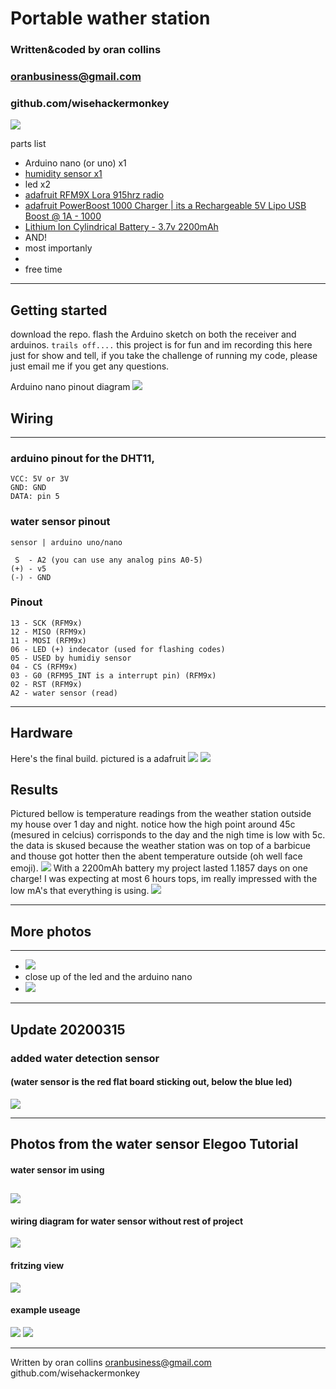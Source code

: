 # Portable wather station

### Written&coded by oran collins
### oranbusiness@gmail.com
### github.com/wisehackermonkey
![](photos/20200309_weather_station_project_box.jpg)

parts list
- Arduino nano (or uno) x1
- [humidity sensor x1](https://www.amazon.com/Temperature-Humidity-Digital-3-3V-5V-Raspberry/dp/B07WT2HJ4F/ref=sr_1_2?keywords=dh11+humidity+sensor&qid=1583824327&sr=8-2)
- led x2
- [adafruit RFM9X Lora 915hrz radio](https://www.adafruit.com/product/3072) 
- [adafruit PowerBoost 1000 Charger | its a Rechargeable 5V Lipo USB Boost @ 1A - 1000](https://www.adafruit.com/product/2465)
- [Lithium Ion Cylindrical Battery - 3.7v 2200mAh](https://www.adafruit.com/product/1781)
-  AND! 
- most importanly
- 
- free time  

----
## Getting started 
download the repo. 
flash the Arduino sketch on both the receiver and arduinos. 
`trails off....` this  project is for fun and im recording this here just for show and tell, if you take the challenge of running my code, please just email me if you get any questions.

<!-- - read from humidity sensor > save to sd card -->
<!-- 
Setting up adafruit feather [not no longer used in project!]
(add to arduino's package manager)
https://adafruit.github.io/arduino-board-index/package_adafruit_index.json -->

<!-- 
how to use sd card with adafruit adalogger
https://learn.adafruit.com/adafruit-feather-m0-adalogger/using-the-sd-card?embeds=allow -->

Arduino nano pinout diagram
![](photos/arduino_nano_pinout_diagram.png)
## Wiring
----------------------------
### arduino pinout for the DHT11,

```
VCC: 5V or 3V
GND: GND
DATA: pin 5
```
 

### water sensor pinout
```
sensor | arduino uno/nano

 S  - A2 (you can use any analog pins A0-5)
(+) - v5
(-) - GND
```
 

### Pinout
```
13 - SCK (RFM9x)
12 - MISO (RFM9x)
11 - MOSI (RFM9x)
06 - LED (+) indecator (used for flashing codes)
05 - USED by humidiy sensor
04 - CS (RFM9x)
03 - G0 (RFM95_INT is a interrupt pin) (RFM9x)
02 - RST (RFM9x)
A2 - water sensor (read)
```
----------------------------

## Hardware
Here's the final build.
pictured is a adafruit
![](photos/20200309_weather_station_project_box.jpg)
![](photos/20200309_recieving_antena.jpg)

## Results
Pictured bellow is temperature readings from the weather station outside my house over 1 day and night. notice how the high point around 45c (mesured in celcius) corrisponds to the day and the nigh time is low with 5c. the data is skused because the weather station was on top of a barbicue and thouse got hotter then the abent temperature outside (oh well face emoji). 
![](photos/ploted_temperature_point_from_weather_station_20200308-09.jpg)
With a 2200mAh battery my project lasted 1.1857 days on one charge! I was expecting at most 6 hours tops, im really impressed with the low mA's that everything is using.
![](photos/battery_total_running_length_calculations.jpg)

-----
## More photos
-----

- ![](photos/20200309_overview.jpg)
- close up of the led and the arduino nano
- ![](photos/20200309_closeup.jpg)
----------------------------
## Update 20200315
### added water detection sensor
#### (water sensor is the red flat board sticking out, below the blue led)
![](photos/water_sensor_v6.jpg)

--------------
## Photos from the water sensor Elegoo Tutorial
#### water sensor im using

![](photos/water_sensor_v1.jpg)
----------------------------

#### wiring diagram for water sensor without rest of project
![](photos/water_sensor_v2.jpg)
#### fritzing view
![](photos/water_sensor_v3.jpg)

#### example useage
![](photos/water_sensor_v4.jpg)
![](photos/water_sensor_v5.jpg)

----------------------------
Written by oran collins
oranbusiness@gmail.com
github.com/wisehackermonkey